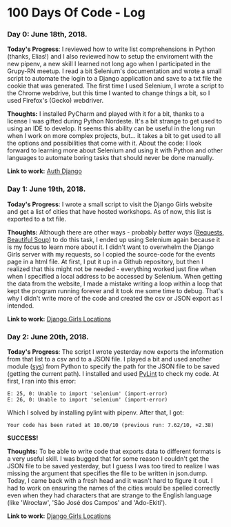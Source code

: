 # 100 Days Of Code - Log

### Day 0: June 18th, 2018.

**Today's Progress**: I reviewed how to write list comprehensions in Python (thanks, Elias!) and I also reviewed how to setup the enviroment with the new pipenv, a new skill I learned not long ago when I participated in the Grupy-RN meetup. I read a bit Selenium's documentation and wrote a small script to automate the login to a Django application and save to a txt file the cookie that was generated. The first time I used Selenium, I wrote a script to the Chrome webdrive, but this time I wanted to change things a bit, so I used Firefox's (Gecko) webdriver.

**Thoughts:** I installed PyCharm and played with it for a bit, thanks to a license I was gifted during Python Nordeste. It's a bit strange to get used to using an IDE to develop. It seems this ability can be useful in the long run when I work on more complex projects, but... it takes a bit to get used to all the options and possibilities that come with it. About the code: I look forward to learning more about Selenium and using it with Python and other languages to automate boring tasks that should never be done manually. 

**Link to work:** [Auth Django](https://github.com/rsip22/101/tree/master/100daysofcode/Python/auth_django)


### Day 1: June 19th, 2018.

**Today's Progress**: I wrote a small script to visit the Django Girls website and get a list of cities that have hosted workshops. As of now, this list is exported to a txt file. 

**Thoughts:**  Although there are other ways - probably *better ways* ([Requests](http://docs.python-requests.org/en/master/), [Beautiful Soup](https://www.crummy.com/software/BeautifulSoup/)) to do this task, I ended up using Selenium again because it is my focus to learn more about it. I didn't want to overwhelm the Django Girls server with my requests, so I copied the source-code for the events page in a html file. At first, I put it up in a Github repository, but then I realized that this might not be needed - everything worked just fine when when I specified a local address to be accessed by Selenium. When getting the data from the website, I made a mistake writing a loop within a loop that kept the program running forever and it took me some time to debug. That's why I didn't write more of the code and created the csv or JSON export as I intended. 

**Link to work:** [Django Girls Locations](https://github.com/rsip22/101/tree/master/100daysofcode/Python/djangogirls_locations)

### Day 2: June 20th, 2018.

**Today's Progress**: 
The script I wrote yesterday now exports the information from that list to a csv and to a JSON file. I played a bit and used another module ([sys](https://docs.python.org/3/library/sys.html)) from Python to specify the path for the JSON file to be saved (getting the current path). I installed and used [PyLint](https://www.pylint.org) to check my code. At first, I ran into this error:

```
E: 25, 0: Unable to import 'selenium' (import-error)
E: 26, 0: Unable to import 'selenium' (import-error)
```
Which I solved by installing pylint with pipenv. After that, I got:

```
Your code has been rated at 10.00/10 (previous run: 7.62/10, +2.38)
```

**SUCCESS!** 

**Thoughts:** To be able to write code that exports data to different formats is a very useful skill. I was bugged that for some reason I couldn't get the JSON file to be saved yesterday, but I guess I was too tired to realize I was missing the argument that specifies the file to be written in json.dump. Today, I came back with a fresh head and it wasn't hard to figure it out. I had to work on ensuring the names of the cities would be spelled correctly even when they had characters that are strange to the English language (like 'Wrocław', 'São José dos Campos' and 'Ado-Ekiti').      

**Link to work:** [Django Girls Locations](https://github.com/rsip22/101/tree/master/100daysofcode/Python/djangogirls_locations)
